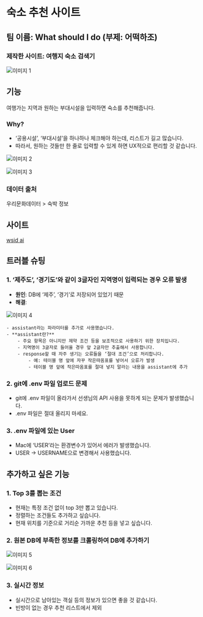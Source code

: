 # 숙소 추천 사이트

## 팀 이름: What should I do (부제: 어떡하조)

### 제작한 사이트: 여행지 숙소 검색기

![이미지 1](https://ifh.cc/g/YKcV4d.jpg)

## 기능

여행가는 지역과 원하는 부대시설을 입력하면 숙소를 추천해줍니다.

### Why?

- ‘공용시설’, ‘부대시설’을 하나하나 체크해야 하는데, 리스트가 길고 많습니다.
- 따라서, 원하는 것들만 한 줄로 입력할 수 있게 하면 UX적으로 편리할 것 같습니다.

![이미지 2](https://ifh.cc/g/AS4l84.jpg)

![이미지 3](https://ifh.cc/g/saAXAG.jpg)

### 데이터 출처

우리문화데이터 > 숙박 정보

## 사이트

[wsid ai](https://wsidsecondproject-ni43f8xuc2jdglmnf9bzsd.streamlit.app/)

## 트러블 슈팅

### 1. ‘제주도’, ‘경기도’와 같이 3글자인 지역명이 입력되는 경우 오류 발생

- **원인**: DB에 ‘제주’, ‘경기’로 저장되어 있었기 때문
- **해결**: 

![이미지 4](https://ifh.cc/g/P8MMDl.jpg)

    - assistant라는 파라미터를 추가로 사용했습니다.
    - **assistant란?**
        - 주요 항목은 아니지만 제약 조건 등을 보조적으로 사용하기 위한 장치입니다.
        - 지역명이 3글자로 들어올 경우 앞 2글자만 추출해서 사용합니다.
        - response할 때 자주 생기는 오류들을 ‘절대 조건’으로 처리합니다.
            - 예: 테이블 명 앞에 자꾸 작은따옴표를 넣어서 오류가 발생
            - 테이블 명 앞에 작은따옴표를 절대 넣지 말라는 내용을 assistant에 추가

### 2. git에 .env 파일 업로드 문제

- git에 .env 파일이 올라가서 선생님의 API 사용을 못하게 되는 문제가 발생했습니다.
- .env 파일은 절대 올리지 마세요.

### 3. .env 파일에 있는 User

- Mac에 ‘USER’라는 환경변수가 있어서 에러가 발생했습니다.
- USER → USERNAME으로 변경해서 사용했습니다.

## 추가하고 싶은 기능

### 1. Top 3를 뽑는 조건

- 현재는 특정 조건 없이 top 3만 뽑고 있습니다.
- 정렬하는 조건들도 추가하고 싶습니다.
- 현재 위치를 기준으로 거리순 가까운 추천 등을 넣고 싶습니다.

### 2. 원본 DB에 부족한 정보를 크롤링하여 DB에 추가하기

![이미지 5](https://ifh.cc/g/Gbx5MQ.jpg)

![이미지 6](https://ifh.cc/g/qyl68c.jpg)

### 3. 실시간 정보

- 실시간으로 남아있는 객실 등의 정보가 있으면 좋을 것 같습니다.
- 빈방이 없는 경우 추천 리스트에서 제외
